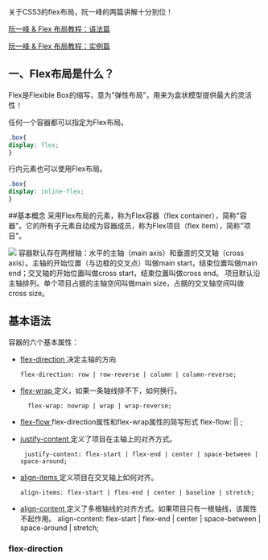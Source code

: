 关于CSS3的flex布局，阮一峰的两篇讲解十分到位！

[阮一峰 & Flex 布局教程：语法篇](http://www.ruanyifeng.com/blog/2015/07/flex-grammar.html?utm_source=tuicool)

[阮一峰 & Flex 布局教程：实例篇](http://www.ruanyifeng.com/blog/2015/07/flex-examples.html)


## 一、Flex布局是什么？

Flex是Flexible Box的缩写，意为"弹性布局"，用来为盒状模型提供最大的灵活性！

任何一个容器都可以指定为Flex布局。


```css
.box{
display: flex;
}
```
行内元素也可以使用Flex布局。
```css
.box{
display: inline-flex;
}
```

##基本概念
采用Flex布局的元素，称为Flex容器（flex container），简称"容器"。它的所有子元素自动成为容器成员，称为Flex项目（flex item），简称"项目"。

 ![](http://www.ruanyifeng.com/blogimg/asset/2015/bg2015071004.png)
容器默认存在两根轴：水平的主轴（main axis）和垂直的交叉轴（cross axis）。主轴的开始位置（与边框的交叉点）叫做main start，结束位置叫做main end；交叉轴的开始位置叫做cross start，结束位置叫做cross end。
项目默认沿主轴排列。单个项目占据的主轴空间叫做main size，占据的交叉轴空间叫做cross size。
##  基本语法
容器的六个基本属性：

* [flex-direction ](#flex-direction) 决定主轴的方向

      flex-direction: row | row-reverse | column | column-reverse;
* [flex-wrap ](#flex-wrap)  定义，如果一条轴线排不下，如何换行。

        flex-wrap: nowrap | wrap | wrap-reverse;
* [flex-flow ](#flex-flow) flex-direction属性和flex-wrap属性的简写形式
      flex-flow: <flex-direction> || <flex-wrap>;
* [justify-content ](#justify-content)
 定义了项目在主轴上的对齐方式。
 
       justify-content: flex-start | flex-end | center | space-between | space-around;
* [align-items ](#align-items) 
定义项目在交叉轴上如何对齐。

      align-items: flex-start | flex-end | center | baseline | stretch;
* [align-content ](#align-content) 定义了多根轴线的对齐方式。如果项目只有一根轴线，该属性不起作用。
      align-content: flex-start | flex-end | center | space-between | space-around | stretch;



<h3 id=flex-direction>flex-direction<h3>



